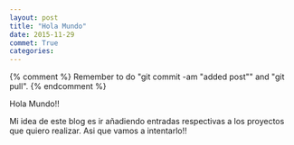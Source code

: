 ```yaml
---
layout: post
title: "Hola Mundo"
date: 2015-11-29
commet: True
categories: 
---
```

{% comment %}
Remember to do "git commit -am "added post"" and "git pull".
{% endcomment %}

Hola Mundo!!

Mi idea de este blog es ir añadiendo entradas respectivas a los proyectos que quiero realizar. Asi que vamos a intentarlo!!
